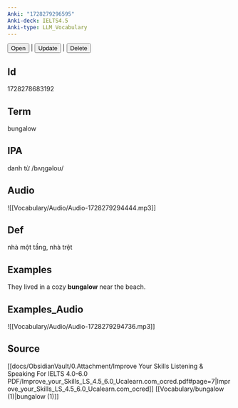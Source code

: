 ```yaml
---
Anki: "1728279296595"
Anki-deck: IELTS4.5
Anki-type: LLM_Vocabulary
---
```

<button class="anki-btn-open">Open</button> | <button class="anki-btn-update">Update</button> | <button class="anki-btn-delete">Delete</button>

## Id
1728278683192
## Term
bungalow
## IPA
danh từ /bʌŋɡəloʊ/
## Audio
 ![[Vocabulary/Audio/Audio-1728279294444.mp3]]
## Def
 nhà một tầng, nhà trệt

## Examples
They lived in a cozy **bungalow** near the beach. 

## Examples_Audio
![[Vocabulary/Audio/Audio-1728279294736.mp3]]
## Source
 [[docs/ObsidianVault/0.Attachment/Improve Your Skills Listening & Speaking For IELTS 4.0-6.0 PDF/Improve_your_Skills_LS_4.5_6.0_Ucalearn.com_ocred.pdf#page=7|Improve_your_Skills_LS_4.5_6.0_Ucalearn.com_ocred]] [[Vocabulary/bungalow (1)|bungalow (1)]]